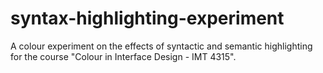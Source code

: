 # syntax-highlighting-experiment
A colour experiment on the effects of syntactic and semantic highlighting for the course "Colour in Interface Design - IMT 4315".
